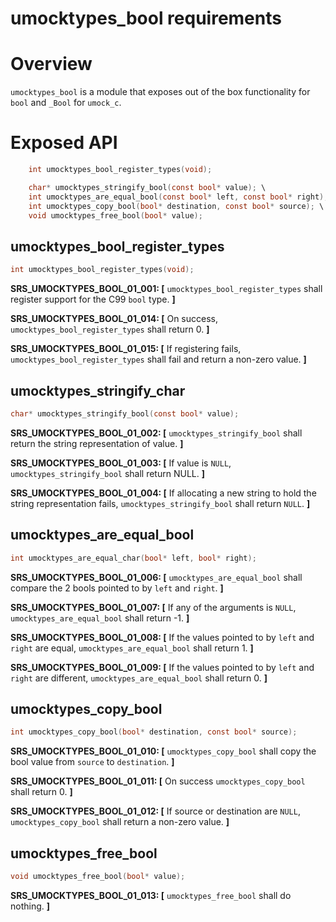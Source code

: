 
# umocktypes_bool requirements

# Overview

`umocktypes_bool` is a module that exposes out of the box functionality for `bool` and `_Bool` for `umock_c`.

# Exposed API

```c
    int umocktypes_bool_register_types(void);

    char* umocktypes_stringify_bool(const bool* value); \
    int umocktypes_are_equal_bool(const bool* left, const bool* right); \
    int umocktypes_copy_bool(bool* destination, const bool* source); \
    void umocktypes_free_bool(bool* value);
```

## umocktypes_bool_register_types

```c
int umocktypes_bool_register_types(void);
```

**SRS_UMOCKTYPES_BOOL_01_001: [** `umocktypes_bool_register_types` shall register support for the C99 `bool` type. **]**

**SRS_UMOCKTYPES_BOOL_01_014: [** On success, `umocktypes_bool_register_types` shall return 0. **]**

**SRS_UMOCKTYPES_BOOL_01_015: [** If registering fails, `umocktypes_bool_register_types` shall fail and return a non-zero value. **]**

## umocktypes_stringify_char

```c
char* umocktypes_stringify_bool(const bool* value);
```

**SRS_UMOCKTYPES_BOOL_01_002: [** `umocktypes_stringify_bool` shall return the string representation of value. **]**

**SRS_UMOCKTYPES_BOOL_01_003: [** If value is `NULL`, `umocktypes_stringify_bool` shall return NULL. **]**

**SRS_UMOCKTYPES_BOOL_01_004: [** If allocating a new string to hold the string representation fails, `umocktypes_stringify_bool` shall return `NULL`. **]**

## umocktypes_are_equal_bool

```c
int umocktypes_are_equal_char(bool* left, bool* right);
```

**SRS_UMOCKTYPES_BOOL_01_006: [** `umocktypes_are_equal_bool` shall compare the 2 bools pointed to by `left` and `right`. **]**

**SRS_UMOCKTYPES_BOOL_01_007: [** If any of the arguments is `NULL`, `umocktypes_are_equal_bool` shall return -1. **]**

**SRS_UMOCKTYPES_BOOL_01_008: [** If the values pointed to by `left` and `right` are equal, `umocktypes_are_equal_bool` shall return 1. **]**

**SRS_UMOCKTYPES_BOOL_01_009: [** If the values pointed to by `left` and `right` are different, `umocktypes_are_equal_bool` shall return 0. **]**

## umocktypes_copy_bool

```c
int umocktypes_copy_bool(bool* destination, const bool* source);
```

**SRS_UMOCKTYPES_BOOL_01_010: [** `umocktypes_copy_bool` shall copy the bool value from `source` to `destination`. **]**

**SRS_UMOCKTYPES_BOOL_01_011: [** On success `umocktypes_copy_bool` shall return 0. **]**

**SRS_UMOCKTYPES_BOOL_01_012: [** If source or destination are `NULL`, `umocktypes_copy_bool` shall return a non-zero value. **]**

## umocktypes_free_bool

```c
void umocktypes_free_bool(bool* value);
```

**SRS_UMOCKTYPES_BOOL_01_013: [** `umocktypes_free_bool` shall do nothing. **]**
